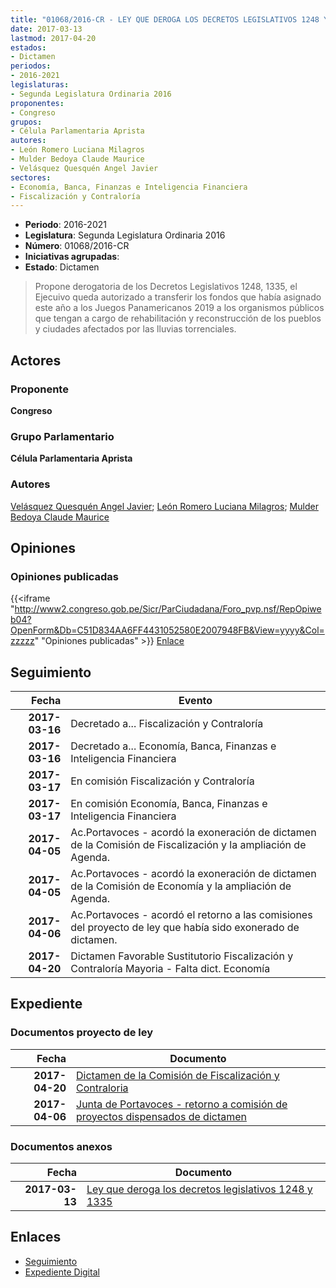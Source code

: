 ```yaml
---
title: "01068/2016-CR - LEY QUE DEROGA LOS DECRETOS LEGISLATIVOS 1248 Y 1335"
date: 2017-03-13
lastmod: 2017-04-20
estados:
- Dictamen
periodos:
- 2016-2021
legislaturas:
- Segunda Legislatura Ordinaria 2016
proponentes:
- Congreso
grupos:
- Célula Parlamentaria Aprista
autores:
- León Romero Luciana Milagros
- Mulder Bedoya Claude Maurice
- Velásquez Quesquén Angel Javier
sectores:
- Economía, Banca, Finanzas e Inteligencia Financiera
- Fiscalización y Contraloría
---
```

- **Periodo**: 2016-2021
- **Legislatura**: Segunda Legislatura Ordinaria 2016
- **Número**: 01068/2016-CR
- **Iniciativas agrupadas**: 
- **Estado**: Dictamen

> Propone derogatoria de los Decretos Legislativos 1248, 1335, el Ejecuivo queda autorizado a transferir los fondos que había asignado este año a los Juegos Panamericanos 2019 a los organismos públicos que tengan a cargo de rehabilitación y reconstrucción de los pueblos y ciudades afectados por las lluvias torrenciales.


## Actores

### Proponente

**Congreso**

### Grupo Parlamentario

**Célula Parlamentaria Aprista**

### Autores

[Velásquez Quesquén Angel Javier](mailto:mailto:jvelasquezq@congreso.gob.pe); [León Romero Luciana Milagros](mailto:mailto:lleon@congreso.gob.pe); [Mulder Bedoya Claude Maurice](mailto:mailto:mmulder@congreso.gob.pe)

## Opiniones

### Opiniones publicadas

{{<iframe "http://www2.congreso.gob.pe/Sicr/ParCiudadana/Foro_pvp.nsf/RepOpiweb04?OpenForm&Db=C51D834AA6FF4431052580E2007948FB&View=yyyy&Col=zzzzz" "Opiniones publicadas" >}}
[Enlace](http://www2.congreso.gob.pe/Sicr/ParCiudadana/Foro_pvp.nsf/RepOpiweb04?OpenForm&Db=C51D834AA6FF4431052580E2007948FB&View=yyyy&Col=zzzzz)


## Seguimiento

| Fecha | Evento |
|------:|--------|
| **2017-03-16** | Decretado a... Fiscalización y Contraloría |
| **2017-03-16** | Decretado a... Economía, Banca, Finanzas e Inteligencia Financiera |
| **2017-03-17** | En comisión Fiscalización y Contraloría |
| **2017-03-17** | En comisión Economía, Banca, Finanzas e Inteligencia Financiera |
| **2017-04-05** | Ac.Portavoces - acordó la exoneración de dictamen de la Comisión de Fiscalización y la ampliación de Agenda. |
| **2017-04-05** | Ac.Portavoces - acordó la exoneración de dictamen de la Comisión de Economía y la ampliación de Agenda. |
| **2017-04-06** | Ac.Portavoces - acordó el retorno a las comisiones del proyecto de ley que había sido exonerado de dictamen. |
| **2017-04-20** | Dictamen Favorable Sustitutorio Fiscalización y Contraloría Mayoria - Falta dict. Economía |

## Expediente

### Documentos proyecto de ley

| Fecha | Documento |
|------:|-----------|
| **2017-04-20** | [Dictamen de la Comisión de Fiscalización y Contraloria](http://www.leyes.congreso.gob.pe/Documentos/2016_2021/Dictamenes/Proyectos_de_Ley/01068DC12MAY20170420.pdf) |
| **2017-04-06** | [Junta de Portavoces - retorno a comisión de proyectos dispensados de dictamen](http://www.leyes.congreso.gob.pe/Documentos/2016_2021/Acuerdos/Junta_Portavoces/AJP0106820170406.pdf) |

### Documentos anexos

| Fecha | Documento |
|------:|-----------|
| **2017-03-13** | [Ley que deroga los decretos legislativos 1248 y 1335](http://www.leyes.congreso.gob.pe/Documentos/2016_2021/Proyectos_de_Ley_y_de_Resoluciones_Legislativas/PL0106820170313..pdf) |

## Enlaces

- [Seguimiento](http://www2.congreso.gob.pe/Sicr/TraDocEstProc/CLProLey2016.nsf/f7fff46988ca05b1052578e100829cc7/cc8a19e8034f2f60052580e200827224?OpenDocument)
- [Expediente Digital](http://www2.congreso.gob.pe/Sicr/TraDocEstProc/Expvirt_2011.nsf/visbusqptramdoc1621/01068?opendocument)

